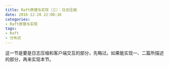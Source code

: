 ```yaml
---
title: Raft原理与实现（三）：日志压缩
date: 2016-12-28 22:00:16
categories:
- Raft原理与实现
tags:
- Raft 
- 分布式
---
```

这一节是要是日志压缩和客户端交互的部分，先略过。如果能实现一、二篇所描述的部分，再来实现本节。

<!-- more -->